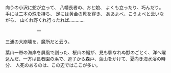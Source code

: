 向うの小沢に蛇が立って、
八幡長者の、おと娘、
よくも立ったり、巧んだり。
手には二本の珠を持ち、
足には黄金の靴を穿き、
ああよべ、こうよべと云いながら、
山くれ野くれ行ったれば…………


　　　　　　　一
       
       

三浦の大崩壊を、魔所だと云う。

葉山一帯の海岸を屏風で劃った、桜山の裾が、見も馴なれぬ獣のごとく、洋へ躍込んだ、一方は長者園の浜で、逗子から森戸、葉山をかけて、夏向き海水浴の時分、
人死のあるのは、この辺ではここが多い。
